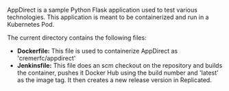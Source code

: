 AppDirect is a sample Python Flask application used to test various technologies. This application is meant to be containerized and run in a Kubernetes Pod.

The current directory contains the following files:

* **Dockerfile:** This file is used to containerize AppDirect as 'cremerfc/appdirect'
* **Jenkinsfile:** This file does an scm checkout on the repository and builds the container, pushes it Docker Hub using the build number and 'latest' as the image tag. It then creates a new release version in Replicated.
